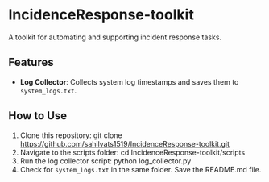 # IncidenceResponse-toolkit
A toolkit for automating and supporting incident response tasks.
## Features

- **Log Collector**: Collects system log timestamps and saves them to `system_logs.txt`.

## How to Use

1. Clone this repository:
git clone https://github.com/sahilvats1519/IncidenceResponse-toolkit.git
2. Navigate to the scripts folder:
cd IncidenceResponse-toolkit/scripts
3. Run the log collector script:
python log_collector.py
4. Check for `system_logs.txt` in the same folder.
Save the README.md file.
